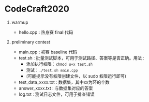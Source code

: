 # CodeCraft2020

1. warmup
    - hello.cpp : 热身赛 final 代码
 
2. preliminary contest
    - main.cpp : 初赛 baseline 代码
    - test.sh : 批量测试脚本，可用于测试路径、答案等是否正确。用法 : 
        - 添加执行权限：`chmod u+x test.sh`
        - 测试：`./test.sh main.cpp`
        - (可能提示没有权限创建文件，以 sudo 权限运行即可)
    - test_data_xxxx.txt : 数据集，其中xx为环的个数
    - answer_xxxx.txt : 与数据集对应的答案
    - log.txt : 测试日志文件，可用于排查错误
